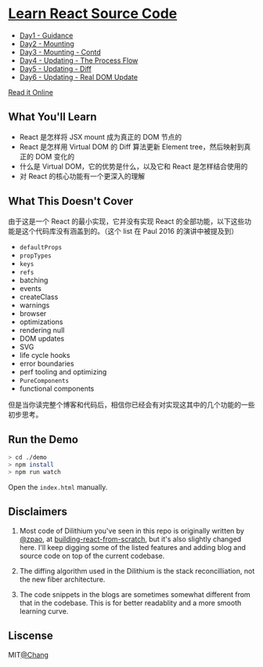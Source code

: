# [Learn React Source Code](https://dragonforker.github.io/learn-react-source-code)

* [Day1 - Guidance](blog/guidance.md)
* [Day2 - Mounting](blog/mounting.md)
* [Day3 - Mounting - Contd](blog/mounting-contd.md)
* [Day4 - Updating - The Process Flow](blog/update.md)
* [Day5 - Updating - Diff](blog/update-contd.md)
* [Day6 - Updating - Real DOM Update](blog/update-dom.md)

[Read it Online](https://dragonforker.github.io/learn-react-source-code)

## What You'll Learn

* React 是怎样将 JSX mount 成为真正的 DOM 节点的
* React 是怎样用 Virtual DOM 的 Diff 算法更新 Element tree，然后映射到真正的 DOM 变化的
* 什么是 Virtual DOM，它的优势是什么，以及它和 React 是怎样结合使用的
* 对 React 的核心功能有一个更深入的理解

## What This Doesn't Cover

由于这是一个 React 的最小实现，它并没有实现 React 的全部功能，以下这些功能是这个代码库没有涵盖到的。（这个 list 在 Paul 2016 的演讲中被提及到）

* `defaultProps`
* `propTypes`
* `keys`
* `refs`
* batching
* events
* createClass
* warnings
* browser
* optimizations
* rendering null
* DOM updates
* SVG
* life cycle hooks
* error boundaries
* perf tooling and optimizing
* `PureComponents`
* functional components

但是当你读完整个博客和代码后，相信你已经会有对实现这其中的几个功能的一些初步思考。

## Run the Demo

```sh
> cd ./demo
> npm install
> npm run watch
```

Open the `index.html` manually.

## Disclaimers

1. Most code of Dilithium you've seen in this repo is originally written by [@zpao](https://github.com/zpao), at [building-react-from-scratch](https://github.com/zpao/building-react-from-scratch), but it's also slightly changed here. I'll keep digging some of the listed features and adding blog and source code on top of the current codebase.

2. The diffing algorithm used in the Dilithium is the stack reconcilliation, not the new fiber architecture.

3. The code snippets in the blogs are sometimes somewhat different from that in the codebase. This is for better readablity and a more smooth learning curve.

## Liscense

MIT[@Chang](github.com/cyan33)
